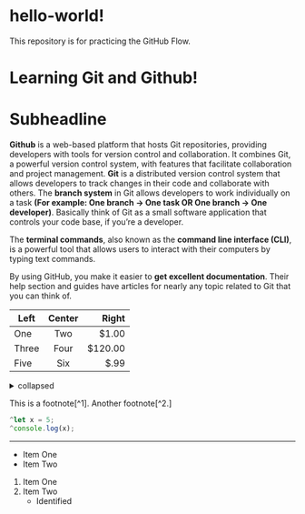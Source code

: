 # hello-world!
This repository is for practicing the GitHub Flow.

Learning Git and Github!
========================

Subheadline
========================

**Github** is a web-based platform that hosts Git repositories, providing developers with tools for version control and collaboration. It combines Git, a powerful version control system, with features that facilitate collaboration and project management.
**Git** is a distributed version control system that allows developers to track changes in their code and collaborate with others. 
The **branch system** in Git allows developers to work individually on a task **(For example: One branch -> One task OR One branch -> One developer)**. Basically think of Git as a small software application that controls your code base, if you’re a developer.

The **terminal commands**, also known as the **command line interface (CLI)**, is a powerful tool that allows users to interact with their computers by typing text commands. 

By using GitHub, you make it easier to **get excellent documentation**. Their help section and guides have articles for nearly any topic related to Git that you can think of.


| Left | Center | Right |
| ---- | :----: | -----: |
| One | Two | $1.00 |
| Three | Four | $120.00 |
| Five | Six | $.99 |


<details>
   <summary>collapsed</summary>

   # Header
This is the copy for the collapsed text.

</details>



This is a footnote[^1]. Another footnote[^2.]

```js
^let x = 5;
^console.log(x);
```

***

- Item One
- Item Two

1. Item One
2. Item Two
   - Identified

  


